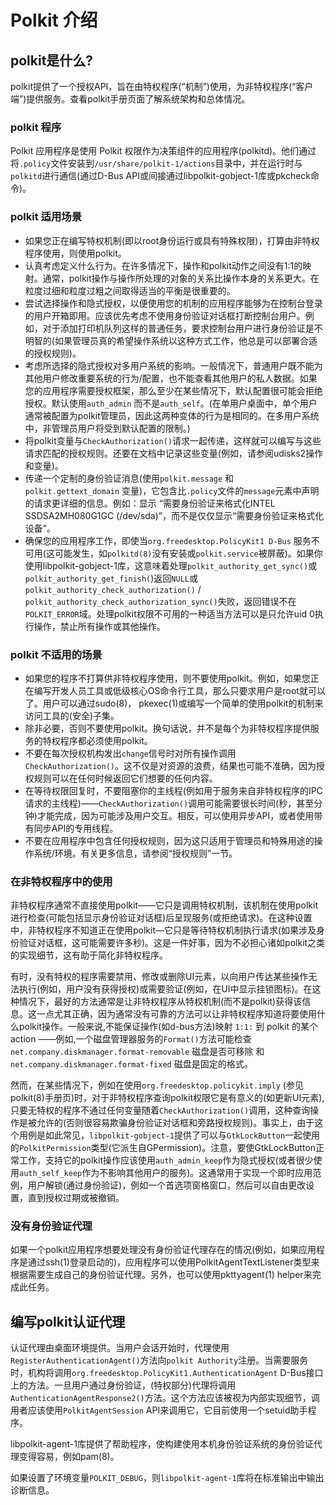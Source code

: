 # Polkit 介绍

## polkit是什么?

polkit提供了一个授权API，旨在由特权程序(“机制”)使用，为非特权程序(“客户端”)提供服务。查看polkit手册页面了解系统架构和总体情况。

### polkit 程序

Polkit 应用程序是使用 Polkit 权限作为决策组件的应用程序(polkitd)。他们通过将`.policy`文件安装到`/usr/share/polkit-1/actions`目录中，并在运行时与`polkitd`进行通信(通过D-Bus API或间接通过libpolkit-gobject-1库或pkcheck命令)。

### polkit 适用场景

- 如果您正在编写特权机制(即以root身份运行或具有特殊权限)，打算由非特权程序使用，则使用polkit。
- 认真考虑定义什么行为。在许多情况下，操作和polkit动作之间没有1:1的映射。通常，polkit操作与操作所处理的对象的关系比操作本身的关系更大。在粒度过细和粒度过粗之间取得适当的平衡是很重要的。
- 尝试选择操作和隐式授权，以便使用您的机制的应用程序能够为在控制台登录的用户开箱即用。应该优先考虑不使用身份验证对话框打断控制台用户。例如，对于添加打印机队列这样的普通任务，要求控制台用户进行身份验证是不明智的(如果管理员真的希望操作系统以这种方式工作，他总是可以部署合适的授权规则)。
- 考虑所选择的隐式授权对多用户系统的影响。一般情况下，普通用户既不能为其他用户修改重要系统的行为/配置，也不能查看其他用户的私人数据。如果您的应用程序需要授权框架，那么至少在某些情况下，默认配置很可能会拒绝授权。默认使用`auth_admin` 而不是`auth_self`。(在单用户桌面中，单个用户通常被配置为polkit管理员，因此这两种变体的行为是相同的。在多用户系统中，非管理员用户将受到默认配置的限制。)
- 将polkit变量与`CheckAuthorization()`请求一起传递，这样就可以编写与这些请求匹配的授权规则。还要在文档中记录这些变量(例如，请参阅udisks2操作和变量)。
- 传递一个定制的身份验证消息(使用`polkit.message` 和 ` polkit.gettext_domain` 变量)，它包含比`.policy`文件的`message`元素中声明的请求更详细的信息。例如：显示 “需要身份验证来格式化INTEL SSDSA2MH080G1GC (/dev/sda)”，而不是仅仅显示“需要身份验证来格式化设备”。
- 确保您的应用程序工作，即使当`org.freedesktop.PolicyKit1 D-Bus` 服务不可用(这可能发生，如`polkitd(8)`没有安装或`polkit.service`被屏蔽)。如果你使用libpolkit-gobject-1库，这意味着处理`polkit_authority_get_sync()`或`polkit_authority_get_finish(`)返回`NULL`或`polkit_authority_check_authorization()` / `polkit_authority_check_authorization_sync()`失败，返回错误不在`POLKIT_ERROR`域。处理polkit权限不可用的一种适当方法可以是只允许uid 0执行操作，禁止所有操作或其他操作。

### polkit 不适用的场景

- 如果您的程序不打算供非特权程序使用，则不要使用polkit。例如，如果您正在编写开发人员工具或低级核心OS命令行工具，那么只要求用户是root就可以了。用户可以通过sudo(8)， pkexec(1)或编写一个简单的使用polkit的机制来访问工具的(安全)子集。
- 除非必要，否则不要使用polkit。换句话说，并不是每个为非特权程序提供服务的特权程序都必须使用polkit。
- 不要在每次授权机构发出`change`信号时对所有操作调用`CheckAuthorization()`。这不仅是对资源的浪费，结果也可能不准确，因为授权规则可以在任何时候返回它们想要的任何内容。
- 在等待权限回复时，不要阻塞你的主线程(例如用于服务来自非特权程序的IPC请求的主线程)——`CheckAuthorization()`调用可能需要很长时间(秒，甚至分钟)才能完成，因为可能涉及用户交互。相反，可以使用异步API，或者使用带有同步API的专用线程。
- 不要在应用程序中包含任何授权规则，因为这只适用于管理员和特殊用途的操作系统/环境。有关更多信息，请参阅“授权规则”一节。

### 在非特权程序中的使用

非特权程序通常不直接使用polkit——它只是调用特权机制，该机制在使用polkit进行检查(可能包括显示身份验证对话框)后呈现服务(或拒绝请求)。在这种设置中，非特权程序不知道正在使用polkit—它只是等待特权机制执行请求(如果涉及身份验证对话框，这可能需要许多秒)。这是一件好事，因为不必担心诸如polkit之类的实现细节，这有助于简化非特权程序。

有时，没有特权的程序需要禁用、修改或删除UI元素，以向用户传达某些操作无法执行(例如，用户没有获得授权)或需要验证(例如，在UI中显示挂锁图标)。在这种情况下，最好的方法通常是让非特权程序从特权机制(而不是polkit)获得该信息。这一点尤其正确，因为通常没有可靠的方法可以让非特权程序知道将要使用什么polkit操作。一般来说,不能保证操作(如d-bus方法)映射 `1:1:` 到 polkit 的某个 action ——例如,一个磁盘管理器服务的`Format()`方法可能检查`net.company.diskmanager.format-removable` 磁盘是否可移除 和 `net.company.diskmanager.format-fixed` 磁盘是固定的格式。

然而，在某些情况下，例如在使用`org.freedesktop.policykit.imply` (参见polkit(8)手册页)时，对于非特权程序查询polkit权限它是有意义的(如更新UI元素),只要无特权的程序不通过任何变量随着`CheckAuthorization()`调用，这种查询操作是被允许的(否则很容易欺骗身份验证对话框和旁路授权规则)。事实上，由于这个用例是如此常见，`libpolkit-gobject-1`提供了可以与`GtkLockButton`一起使用的`PolkitPermission`类型(它派生自GPermission)。注意，要使GtkLockButton正常工作，支持它的polkit操作应该使用`auth_admin_keep`作为隐式授权(或者很少使用`auth_self_keep`作为不影响其他用户的服务)。这通常用于实现一个即时应用范例，用户解锁(通过身份验证)，例如一个首选项窗格窗口，然后可以自由更改设置，直到授权过期或被撤销。

### 没有身份验证代理

如果一个polkit应用程序想要处理没有身份验证代理存在的情况(例如，如果应用程序是通过ssh(1)登录启动的)，应用程序可以使用PolkitAgentTextListener类型来根据需要生成自己的身份验证代理。另外，也可以使用pkttyagent(1) helper来完成此任务。

## 编写polkit认证代理

认证代理由桌面环境提供。当用户会话开始时，代理使用`RegisterAuthenticationAgent()`方法向`polkit Authority`注册。当需要服务时，机构将调用`org.freedesktop.PolicyKit1.AuthenticationAgent` D-Bus接口上的方法。一旦用户通过身份验证，(特权部分)代理将调用`AuthenticationAgentResponse2()`方法。这个方法应该被视为内部实现细节，调用者应该使用`PolkitAgentSession` API来调用它，它目前使用一个setuid助手程序。

libpolkit-agent-1库提供了帮助程序，使构建使用本机身份验证系统的身份验证代理变得容易，例如pam(8)。

如果设置了环境变量`POLKIT_DEBUG`，则`libpolkit-agent-1`库将在标准输出中输出诊断信息。










